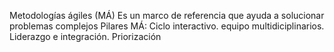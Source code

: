 Metodologías ágiles (MÁ)
Es un marco de referencia que ayuda a solucionar problemas complejos
Pilares MÁ: Ciclo interactivo. equipo multidiciplinarios. Liderazgo e integración. Priorización
